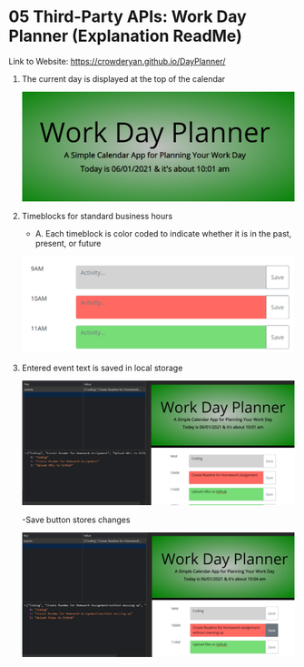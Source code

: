 # 05 Third-Party APIs: Work Day Planner (Explanation ReadMe)

Link to Website: https://crowderyan.github.io/DayPlanner/

1. The current day is displayed at the top of the calendar

   ![Day and Time display](./assets/images/day-and-time.png)

2. Timeblocks for standard business hours

   - A. Each timeblock is color coded to indicate whether it is in the past, present, or future

   ![Time Blocks colorized](./assets/images/time-blocks.png)

3. Entered event text is saved in local storage

   ![Local Storage Modify](./assets/images/localstorage.png)

   -Save button stores changes

   ![Save button changes storage](./assets/images/localstorage-save.png)
